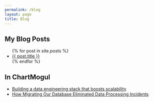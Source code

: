 ```yaml
---
permalink: /blog
layout: page
title: Blog
---
```


<h2>My Blog Posts</h2>
<ul>
  {% for post in site.posts %}
    <li>
      <a href=".{{ post.url }}">{{ post.title }}</a>
    </li>
  {% endfor %}
</ul>

<h2>In ChartMogul</h2>
<ul>
  <li>
    <a href="https://chartmogul.com/blog/building-a-data-engineering-stack-that-boosts-scalability/">Building a data engineering stack that boosts scalability</a>
  </li>
  <li>
    <a href="https://chartmogul.com/blog/how-migrating-our-database-eliminated-data-processing-incidents/">How Migrating Our Database Eliminated Data Processing Incidents</a>
  </li>
</ul>